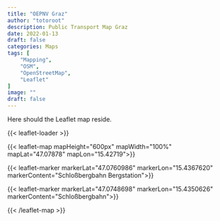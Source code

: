 ```yaml
---
title: "OEPNV Graz"
author: "totoroot"
description: Public Transport Map Graz
date: 2022-01-13
draft: false
categories: Maps
tags: [
    "Mapping",
    "OSM",
    "OpenStreetMap",
    "Leaflet"
]
image: ""
draft: false
---
```


Here should the Leaflet map reside.

{{< leaflet-loader >}}

{{< leaflet-map mapHeight="600px" mapWidth="100%" mapLat="47.07878" mapLon="15.42719">}}

{{< leaflet-marker markerLat="47.0760986" markerLon="15.4367620" markerContent="Schloßbergbahn Bergstation">}}

{{< leaflet-marker markerLat="47.0748698" markerLon="15.4350626" markerContent="Schloßbergbahn">}}

{{< /leaflet-map >}}

